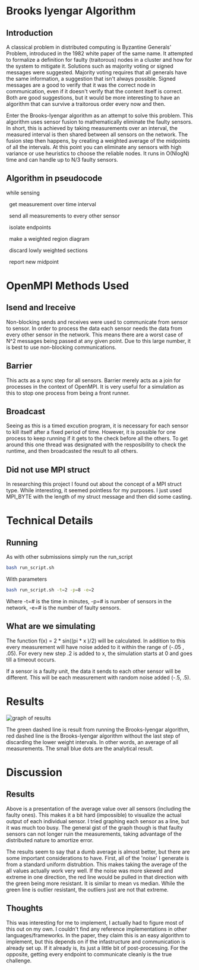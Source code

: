 # Brooks Iyengar Algorithm

## Introduction
A classical problem in distributed computing is Byzantine Generals' Problem, introduced in the 1982 white paper of the same name. It attempted to formalize a definition for faulty (traitorous) nodes in a cluster and how for the system to mitigate it. Solutions such as majority voting or signed messages were suggested. Majority voting requires that all generals have the same information, a suggestion that isn't always possible. Signed messages are a good to verify that it was the correct node in communication, even if it doesn't verify that the content itself is correct. Both are good suggestions, but it would be more interesting to have an algorithm that can survive a traitorous order every now and then.

Enter the Brooks-Iyengar algorithm as an attempt to solve this problem. This algorithm uses sensor fusion to mathematically eliminate the faulty sensors. In short, this is achieved by taking measurements over an interval, the measured interval is then shared between all sensors on the network. The fusion step then happens, by creating a weighted average of the midpoints of all the intervals. At this point you can eliminate any sensors with high variance or use heuristics to choose the reliable nodes. It runs in O(NlogN) time and can handle up to N/3 faulty sensors.

## Algorithm in pseudocode

while sensing

&nbsp;&nbsp;get measurement over time interval
  
&nbsp;&nbsp;send all measurements to every other sensor
  
&nbsp;&nbsp;isolate endpoints
  
&nbsp;&nbsp;make a weighted region diagram
  
&nbsp;&nbsp;discard lowly weighted sections
  
&nbsp;&nbsp;report new midpoint


# OpenMPI Methods Used

## Isend and Ireceive
Non-blocking sends and receives were used to communicate from sensor to sensor. In order to process the data each sensor needs the data from every other sensor in the network. This means there are a worst case of N^2 messages being passed at any given point. Due to this large number, it is best to use non-blocking communications.

## Barrier
This acts as a sync step for all sensors. Barrier merely acts as a join for processes in the context of OpenMPI. It is very useful for a simulation as this to stop one process from being a front runner.

## Broadcast
Seeing as this is a timed excution program, it is necessary for each sensor to kill itself after a fixed period of time. However, it is possible for one process to keep running if it gets to the check before all the others. To get around this one thread was designated with the resposibility to check the runtime, and then broadcasted the result to all others.

## Did not use MPI struct
In researching this project I found out about the concept of a MPI struct type. While interesting, it seemed pointless for my purposes. I just used MPI_BYTE with the length of my struct message and then did some casting.

# Technical Details

## Running
As with other submissions simply run the run_script

```sh
bash run_script.sh
```

With parameters

```sh
bash run_script.sh -t=2 -p=8 -e=2
```
Where -t=# is the time in minutes, -p=# is number of sensors in the network, -e=# is the number of faulty sensors.

## What are we simulating

The function f(x) = 2 * sin((pi * x )/2) will be calculated. In addition to this every measurement will have noise added to it within the range of (-.05 , .05). For every new step .2 is added to x, the simulation starts at 0 and goes till a timeout occurs.

If a sensor is a faulty unit, the data it sends to each other sensor will be different. This will be each measurement with random noise added (-.5, .5). 

# Results
![graph of results](https://github.com/unh-hpc/project-2-brooks-iyengar/blob/master/results.png)

The green dashed line is result from running the Brooks-Iyengar algorithm, red dashed line is the Brooks-Iyengar algorithm without the last step of discarding the lower weight intervals. In other words, an average of all measurements. The small blue dots are the analytical result.

# Discussion

## Results
Above is a presentation of the average value over all sensors (including the faulty ones). This makes it a bit hard (impossible) to visualize the actual output of each individual sensor. I tried graphing each sensor as a line, but it was much too busy. The general gist of the graph though is that faulty sensors can not longer ruin the measurements, taking advantage of the distributed nature to amortize error.

The results seem to say that a dumb average is almost better, but there are some important considerations to have. First, all of the 'noise' I generate is from a standard uniform distrubtion. This makes taking the average of the all values actually work very well. If the noise was more skewed and extreme in one direction, the red line would be pulled in that direction with the green being more resistant. It is similar to mean vs median. While the green line is outlier resistant, the outliers just are not that extreme.

## Thoughts
This was interesting for me to implement, I actually had to figure most of this out on my own. I couldn't find any reference implementations in other languages/frameworks. In the paper, they claim this is an easy algorithm to implement, but this depends on if the infastructure and communication is already set up. If it already is, its just a little bit of post-processing. For the opposite, getting every endpoint to communicate cleanly is the true challenge.

